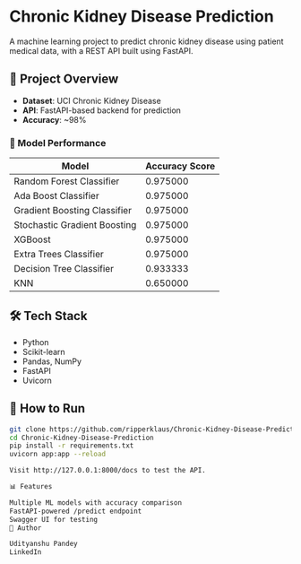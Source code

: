 # Chronic Kidney Disease Prediction

A machine learning project to predict chronic kidney disease using patient medical data, with a REST API built using FastAPI.

## 📁 Project Overview

- **Dataset**: UCI Chronic Kidney Disease  
- **API**: FastAPI-based backend for prediction  
- **Accuracy**: ~98%

### 🔢 Model Performance

| Model                          | Accuracy Score |
|-------------------------------|----------------|
| Random Forest Classifier      | 0.975000       |
| Ada Boost Classifier          | 0.975000       |
| Gradient Boosting Classifier  | 0.975000       |
| Stochastic Gradient Boosting  | 0.975000       |
| XGBoost                       | 0.975000       |
| Extra Trees Classifier        | 0.975000       |
| Decision Tree Classifier      | 0.933333       |
| KNN                           | 0.650000       |

## 🛠️ Tech Stack

- Python  
- Scikit-learn  
- Pandas, NumPy  
- FastAPI  
- Uvicorn  

## 🚀 How to Run

```bash
git clone https://github.com/ripperklaus/Chronic-Kidney-Disease-Prediction.git
cd Chronic-Kidney-Disease-Prediction
pip install -r requirements.txt
uvicorn app:app --reload

Visit http://127.0.0.1:8000/docs to test the API.

📊 Features

Multiple ML models with accuracy comparison
FastAPI-powered /predict endpoint
Swagger UI for testing
📌 Author

Udityanshu Pandey
LinkedIn
